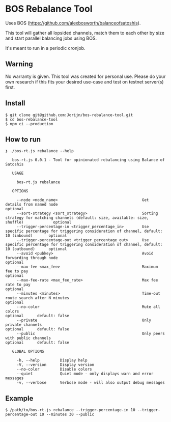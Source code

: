 # BOS Rebalance Tool

Uses BOS (https://github.com/alexbosworth/balanceofsatoshis).

This tool will gather all lopsided channels, match them to each other by size and start parallel balancing jobs using BOS.

It's meant to run in a periodic cronjob.

## Warning

No warranty is given. This tool was created for personal use. Please do your own research if this fits your desired use-case and test on testnet server(s) first. 

## Install
```shell
$ git clone git@github.com:Jorijn/bos-rebalance-tool.git
$ cd bos-rebalance-tool
$ npm ci --production
```

## How to run
```
❯ ./bos-rt.js rebalance --help

   bos-rt.js 0.0.1 - Tool for opinionated rebalancing using Balance of Satoshis

   USAGE

     bos-rt.js rebalance

   OPTIONS

     --node <node_name>                                     Get details from named node                                                                  optional
     --sort-strategy <sort_strategy>                        Sorting strategy for matching channels (default: size, available: size, shuffle)             optional
     --trigger-percentage-in <trigger_percentage_in>        Use specific percentage for triggering consideration of channel, default: 10 (inbound)       optional
     --trigger-percentage-out <trigger_percentage_out>      Use specific percentage for triggering consideration of channel, default: 10 (outbound)      optional
     --avoid <pubkey>                                       Avoid forwarding through node                                                                optional
     --max-fee <max_fee>                                    Maximum fee to pay                                                                           optional
     --max-fee-rate <max_fee_rate>                          Max fee rate to pay                                                                          optional
     --minutes <minutes>                                    Time-out route search after N minutes                                                        optional
     --no-color                                             Mute all colors                                                                              optional      default: false
     --private                                              Only private channels                                                                        optional      default: false
     --public                                               Only peers with public channels                                                              optional      default: false

   GLOBAL OPTIONS

     -h, --help         Display help
     -V, --version      Display version
     --no-color         Disable colors
     --quiet            Quiet mode - only displays warn and error messages
     -v, --verbose      Verbose mode - will also output debug messages
```

## Example

```shell
$ /path/to/bos-rt.js rebalance --trigger-percentage-in 10 --trigger-percentage-out 10 --minutes 30 --public
```
